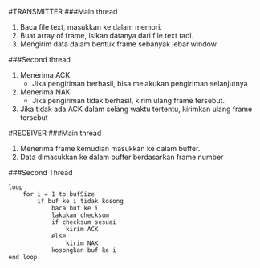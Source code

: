 #TRANSMITTER
###Main thread
1. Baca file text, masukkan ke dalam memori.
2. Buat array of frame, isikan datanya dari file text tadi.
3. Mengirim data dalam bentuk frame sebanyak lebar window

###Second thread
1. Menerima ACK.
    * Jika pengiriman berhasil, bisa melakukan pengiriman selanjutnya
2. Menerima NAK
    * Jika pengiriman tidak berhasil, kirim ulang frame tersebut.
3. Jika tidak ada ACK dalam selang waktu tertentu, kirimkan ulang frame tersebut


#RECEIVER
###Main thread
1. Menerima frame kemudian masukkan ke dalam buffer.
2. Data dimasukkan ke dalam buffer berdasarkan frame number

###Second Thread
```
loop
    for i = 1 to bufSize
        if buf ke i tidak kosong
            baca buf ke i
            lakukan checksum
            if checksum sesuai
                kirim ACK
            else
                kirim NAK
            kosongkan buf ke i
end loop
```
